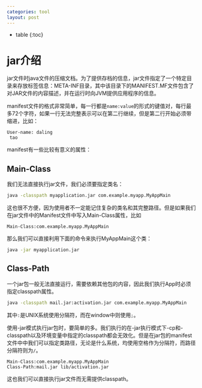 ```yaml
---
categories: tool
layout: post
---
```

- table
{:toc}


# jar介绍

jar文件时java文件的压缩文档。为了提供存档的信息，jar文件指定了一个特定目录来存放标签信息：META-INF目录，其中该目录下的MANIFEST.MF文件包含了对JAR文件的内容描述，并在运行时向JVM提供应用程序的信息。

manifest文件的格式非常简单，每一行都是`name:value`的形式的键值对，每行最多72个字符，如果一行无法完整表示可以在第二行继续，但是第二行开始必须带缩进，比如：

```
User-name: daling
 tao
```

manifest有一些比较有意义的属性：

## Main-Class

我们无法直接执行jar文件，我们必须要指定类名：

```sh
java -classpath myapplication.jar com.example.myapp.MyAppMain
```



这也很不方便，因为使用者不一定能记住复杂的类名和其完整路径。但是如果我们在jar文件中的Manifest文件中写入Main-Class属性，比如

```
Main-Class:com.example.myapp.MyAppMain
```

那么我们可以直接利用下面的命令来执行MyAppMain这个类：

```sh
java -jar myapplication.jar
```

##  Class-Path

一个jar包一般无法直接运行，需要依赖其他包的内容，因此我们执行App时必须指定classpath属性。

```sh
java -classpath mail.jar:activation.jar com.example.myapp.MyAppMain
```

其中`:`是UNIX系统使用分隔符，而在window中则使用`;`。

使用-jar模式执行jar包时，要简单的多。我们执行的在-jar执行模式下-cp和-classpath以及环境变量中指定的classpath都会无效化。但是在jar包的manifest文件中中我们可以指定类路径，无论是什么系统，均使用空格作为分隔符，而路径分隔符则为`/`。

```
Main-Class:com.example.myapp.MyAppMain
Class-Path:mail.jar lib/activation.jar
```

这也我们可以直接执行jar文件而无需提供classpath。